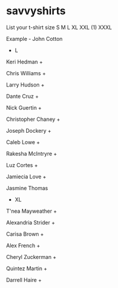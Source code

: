 # savvyshirts
List your t-shirt size S M L XL XXL (1) XXXL

Example - John Cotton
+ L

Keri Hedman
+

Chris Williams
+

Larry Hudson
+

Dante Cruz
+

Nick Guertin
+

Christopher Chaney
+

Joseph Dockery
+

Caleb Lowe
+

Rakesha McIntryre
+

Luz Cortes
+

Jamiecia Love
+

Jasmine Thomas
+ XL

T'nea Mayweather
+

Alexandria Strider
+

Carisa Brown
+

Alex French
+

Cheryl Zuckerman
+

Quintez Martin
+

Darrell Haire
+

